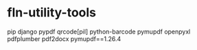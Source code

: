 # fln-utility-tools
pip django pypdf qrcode[pil] python-barcode pymupdf openpyxl pdfplumber pdf2docx pymupdf==1.26.4